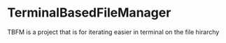 # TerminalBasedFileManager
TBFM is a project that is for iterating easier in terminal on the file hirarchy

